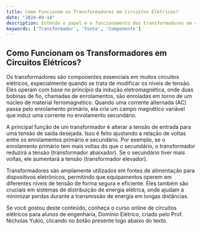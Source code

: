 ```yaml
---
title: Como Funcionam os Transformadores em Circuitos Elétricos?
date: "2024-09-14"
description: Entenda o papel e o funcionamento dos transformadores em circuitos elétricos.
keywords: ['Transformador', 'Fonte', 'Componente']
---
```


## Como Funcionam os Transformadores em Circuitos Elétricos?

Os transformadores são componentes essenciais em muitos circuitos elétricos, especialmente quando se trata de modificar os níveis de tensão. Eles operam com base no princípio da indução eletromagnética, onde duas bobinas de fio, chamadas de enrolamentos, são enroladas em torno de um núcleo de material ferromagnético. Quando uma corrente alternada (AC) passa pelo enrolamento primário, ela cria um campo magnético variável que induz uma corrente no enrolamento secundário.

A principal função de um transformador é alterar a tensão de entrada para uma tensão de saída desejada. Isso é feito ajustando a relação de voltas entre os enrolamentos primário e secundário. Por exemplo, se o enrolamento primário tem mais voltas do que o secundário, o transformador reduzirá a tensão (transformador abaixador). Se o secundário tiver mais voltas, ele aumentará a tensão (transformador elevador).

Transformadores são amplamente utilizados em fontes de alimentação para dispositivos eletrônicos, permitindo que equipamentos operem em diferentes níveis de tensão de forma segura e eficiente. Eles também são cruciais em sistemas de distribuição de energia elétrica, onde ajudam a minimizar perdas durante a transmissão de energia em longas distâncias.

Se você gostou deste conteúdo, conheça o curso online de circuitos elétricos para alunos de engenharia, Domínio Elétrico, criado pelo Prof. Nicholas Yukio, clicando no botão presente logo abaixo do texto.